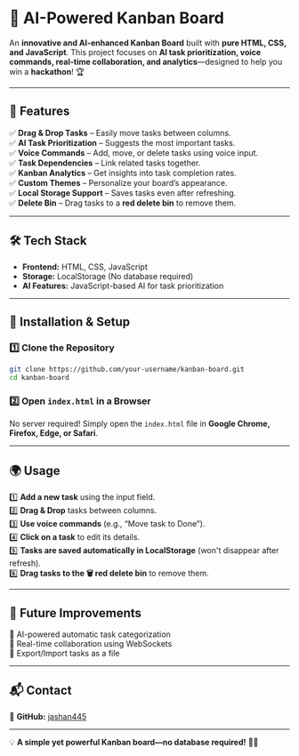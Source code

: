 # 🚀 **AI-Powered Kanban Board**  

An **innovative and AI-enhanced Kanban Board** built with **pure HTML, CSS, and JavaScript**. This project focuses on **AI task prioritization, voice commands, real-time collaboration, and analytics**—designed to help you win a **hackathon**! 🏆  

---

## 🌟 **Features**
✅ **Drag & Drop Tasks** – Easily move tasks between columns.  
✅ **AI Task Prioritization** – Suggests the most important tasks.  
✅ **Voice Commands** – Add, move, or delete tasks using voice input.  
✅ **Task Dependencies** – Link related tasks together.  
✅ **Kanban Analytics** – Get insights into task completion rates.  
✅ **Custom Themes** – Personalize your board’s appearance.  
✅ **Local Storage Support** – Saves tasks even after refreshing.  
✅ **Delete Bin** – Drag tasks to a **red delete bin** to remove them.  

---

## 🛠 **Tech Stack**
- **Frontend:** HTML, CSS, JavaScript  
- **Storage:** LocalStorage (No database required)  
- **AI Features:** JavaScript-based AI for task prioritization  

---

## 🚀 **Installation & Setup**
### 1️⃣ **Clone the Repository**
```sh
git clone https://github.com/your-username/kanban-board.git
cd kanban-board
```

### 2️⃣ **Open `index.html` in a Browser**
No server required! Simply open the `index.html` file in **Google Chrome, Firefox, Edge, or Safari**.  

---

## 🌍 **Usage**
1️⃣ **Add a new task** using the input field.  
2️⃣ **Drag & Drop** tasks between columns.  
3️⃣ **Use voice commands** (e.g., “Move task to Done”).  
4️⃣ **Click on a task** to edit its details.  
5️⃣ **Tasks are saved automatically in LocalStorage** (won't disappear after refresh).  
6️⃣ **Drag tasks to the 🗑 red delete bin** to remove them.  

---

## 🎯 **Future Improvements**
🔹 AI-powered automatic task categorization  
🔹 Real-time collaboration using WebSockets  
🔹 Export/Import tasks as a file  

---

## 📬 **Contact**
🐙 **GitHub:** [jashan445](https://github.com/jashan445/)   

---

💡 **A simple yet powerful Kanban board—no database required!** 🎯🔥  
